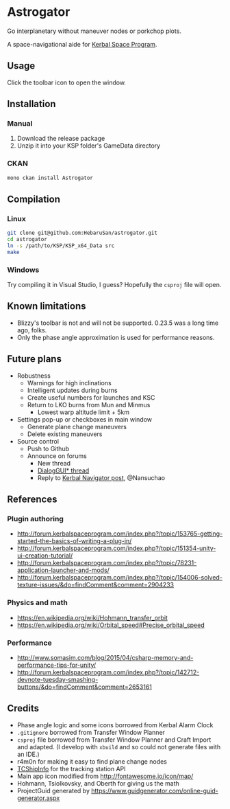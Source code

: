 # Astrogator

Go interplanetary without maneuver nodes or porkchop plots.

A space-navigational aide for [Kerbal Space Program](http://www.kerbalspaceprogram.com/).

## Usage

Click the toolbar icon to open the window.

## Installation

### Manual

1. Download the release package
2. Unzip it into your KSP folder's GameData directory

### CKAN

```sh
mono ckan install Astrogator
```

## Compilation

### Linux

```sh
git clone git@github.com:HebaruSan/astrogator.git
cd astrogator
ln -s /path/to/KSP/KSP_x64_Data src
make
```

### Windows

Try compiling it in Visual Studio, I guess? Hopefully the `csproj` file will open.

## Known limitations

- Blizzy's toolbar is not and will not be supported. 0.23.5 was a long time ago, folks.
- Only the phase angle approximation is used for performance reasons.

## Future plans

- Robustness
  - Warnings for high inclinations
  - Intelligent updates during burns
  - Create useful numbers for launches and KSC
  - Return to LKO burns from Mun and Minmus
    - Lowest warp altitude limit + 5km
- Settings pop-up or checkboxes in main window
  - Generate plane change maneuvers
  - Delete existing maneuvers
- Source control
  - Push to Github
  - Announce on forums
    - New thread
    - [DialogGUI* thread](http://forum.kerbalspaceprogram.com/index.php?/topic/149324-popupdialog-and-the-dialoggui-classes/)
    - Reply to [Kerbal Navigator post](http://forum.kerbalspaceprogram.com/index.php?/topic/138886-what-mod-should-i-make/&do=findComment&comment=2562076), @Nansuchao

## References

### Plugin authoring
- http://forum.kerbalspaceprogram.com/index.php?/topic/153765-getting-started-the-basics-of-writing-a-plug-in/
- http://forum.kerbalspaceprogram.com/index.php?/topic/151354-unity-ui-creation-tutorial/
- http://forum.kerbalspaceprogram.com/index.php?/topic/78231-application-launcher-and-mods/
- http://forum.kerbalspaceprogram.com/index.php?/topic/154006-solved-texture-issues/&do=findComment&comment=2904233

### Physics and math
- https://en.wikipedia.org/wiki/Hohmann_transfer_orbit
- https://en.wikipedia.org/wiki/Orbital_speed#Precise_orbital_speed

### Performance
- http://www.somasim.com/blog/2015/04/csharp-memory-and-performance-tips-for-unity/
- http://forum.kerbalspaceprogram.com/index.php?/topic/142712-devnote-tuesday-smashing-buttons/&do=findComment&comment=2653161

## Credits

- Phase angle logic and some icons borrowed from Kerbal Alarm Clock
- `.gitignore` borrowed from Transfer Window Planner
- `csproj` file borrowed from Transfer Window Planner and Craft Import and adapted. (I develop with `xbuild` and so could not generate files with an IDE.)
- r4m0n for making it easy to find plane change nodes
- [TCShipInfo](http://forum.kerbalspaceprogram.com/index.php?/topic/59724-112-v04-resource-details-in-tracking-center/) for the tracking station API
- Main app icon modified from http://fontawesome.io/icon/map/
- Hohmann, Tsiolkovsky, and Oberth for giving us the math
- ProjectGuid generated by https://www.guidgenerator.com/online-guid-generator.aspx
